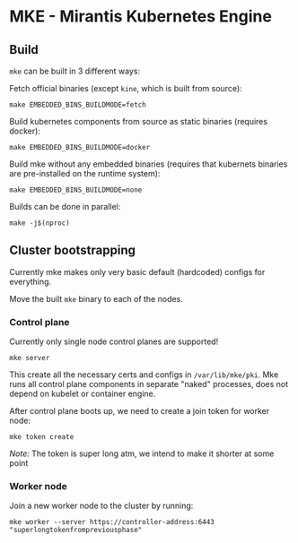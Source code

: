 # MKE - Mirantis Kubernetes Engine


## Build

`mke` can be built in 3 different ways:

Fetch official binaries (except `kine`, which is built from source):
```
make EMBEDDED_BINS_BUILDMODE=fetch
```

Build kubernetes components from source as static binaries (requires docker):
```
make EMBEDDED_BINS_BUILDMODE=docker
```

Build mke without any embedded binaries (requires that kubernets
binaries are pre-installed on the runtime system):
```
make EMBEDDED_BINS_BUILDMODE=none
```

Builds can be done in parallel:
```
make -j$(nproc)
```

## Cluster bootstrapping

Currently mke makes only very basic default (hardcoded) configs for everything.

Move the built `mke` binary to each of the nodes.

### Control plane

Currently only single node control planes are supported!
```
mke server
```

This create all the necessary certs and configs in `/var/lib/mke/pki`. Mke runs all control plane components in separate "naked" processes, does not depend on kubelet or container engine.

After control plane boots up, we need to create a join token for worker node:
```
mke token create
```

*Note:* The token is super long atm, we intend to make it shorter at some point

### Worker node

Join a new worker node to the cluster by running:
```
mke worker --server https://controller-address:6443 "superlongtokenfrompreviousphase"
```

